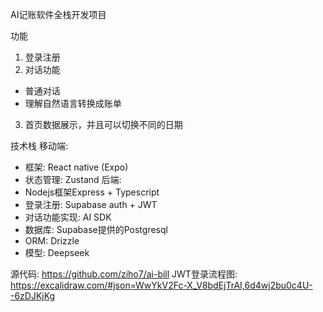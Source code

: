 AI记账软件全栈开发项目

功能
1. 登录注册
2. 对话功能
  - 普通对话
  - 理解自然语言转换成账单
3. 首页数据展示，并且可以切换不同的日期

技术栈
移动端: 
  - 框架: React native (Expo)
  - 状态管理: Zustand
后端:
  - Nodejs框架Express + Typescript
  - 登录注册: Supabase auth + JWT
  - 对话功能实现: AI SDK
  - 数据库: Supabase提供的Postgresql
  - ORM: Drizzle
  - 模型: Deepseek

源代码: https://github.com/ziho7/ai-bill
JWT登录流程图: https://excalidraw.com/#json=WwYkV2Fc-X_V8bdEjTrAI,6d4wj2bu0c4U--6zDJKjKg